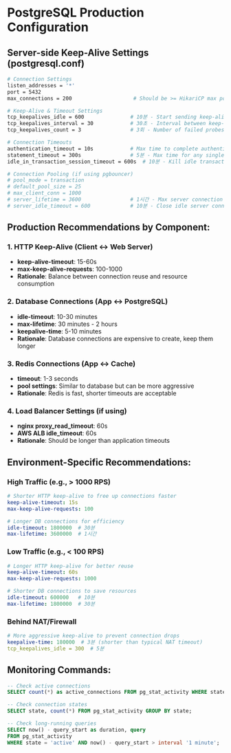 # PostgreSQL Production Configuration

## Server-side Keep-Alive Settings (postgresql.conf)

```bash
# Connection Settings
listen_addresses = '*'
port = 5432
max_connections = 200                    # Should be >= HikariCP max pool size across all app instances

# Keep-Alive & Timeout Settings
tcp_keepalives_idle = 600               # 10분 - Start sending keep-alive after idle time
tcp_keepalives_interval = 30            # 30초 - Interval between keep-alive probes  
tcp_keepalives_count = 3                # 3회 - Number of failed probes before giving up

# Connection Timeouts
authentication_timeout = 10s            # Max time to complete authentication
statement_timeout = 300s                # 5분 - Max time for any single statement
idle_in_transaction_session_timeout = 600s  # 10분 - Kill idle transactions

# Connection Pooling (if using pgbouncer)
# pool_mode = transaction
# default_pool_size = 25
# max_client_conn = 1000
# server_lifetime = 3600                # 1시간 - Max server connection lifetime
# server_idle_timeout = 600             # 10분 - Close idle server connections
```

## Production Recommendations by Component:

### 1. HTTP Keep-Alive (Client ↔ Web Server)
- **keep-alive-timeout**: 15-60s
- **max-keep-alive-requests**: 100-1000
- **Rationale**: Balance between connection reuse and resource consumption

### 2. Database Connections (App ↔ PostgreSQL)
- **idle-timeout**: 10-30 minutes
- **max-lifetime**: 30 minutes - 2 hours  
- **keepalive-time**: 5-10 minutes
- **Rationale**: Database connections are expensive to create, keep them longer

### 3. Redis Connections (App ↔ Cache)
- **timeout**: 1-3 seconds
- **pool settings**: Similar to database but can be more aggressive
- **Rationale**: Redis is fast, shorter timeouts are acceptable

### 4. Load Balancer Settings (if using)
- **nginx proxy_read_timeout**: 60s
- **AWS ALB idle_timeout**: 60s
- **Rationale**: Should be longer than application timeouts

## Environment-Specific Recommendations:

### High Traffic (e.g., > 1000 RPS)
```yaml
# Shorter HTTP keep-alive to free up connections faster
keep-alive-timeout: 15s
max-keep-alive-requests: 100

# Longer DB connections for efficiency
idle-timeout: 1800000  # 30분
max-lifetime: 3600000  # 1시간
```

### Low Traffic (e.g., < 100 RPS)  
```yaml
# Longer HTTP keep-alive for better reuse
keep-alive-timeout: 60s
max-keep-alive-requests: 1000

# Shorter DB connections to save resources
idle-timeout: 600000   # 10분
max-lifetime: 1800000  # 30분
```

### Behind NAT/Firewall
```yaml
# More aggressive keep-alive to prevent connection drops
keepalive-time: 180000  # 3분 (shorter than typical NAT timeout)
tcp_keepalives_idle = 300  # 5분
```

## Monitoring Commands:

```sql
-- Check active connections
SELECT count(*) as active_connections FROM pg_stat_activity WHERE state = 'active';

-- Check connection states
SELECT state, count(*) FROM pg_stat_activity GROUP BY state;

-- Check long-running queries
SELECT now() - query_start as duration, query 
FROM pg_stat_activity 
WHERE state = 'active' AND now() - query_start > interval '1 minute';
```
